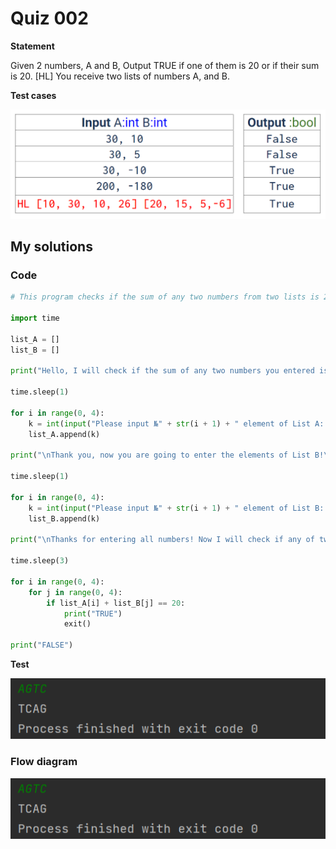 # Quiz 002
**Statement**

Given 2 numbers, A and B, Output TRUE if one of them is 20 or if their sum is 20.
[HL] You receive two lists of numbers A, and B.

**Test cases**

![](https://github.com/2024sabuhiabbasov/Unit-1/blob/main/Quizzes/Images/Quiz%20002%20-%20test%20cases.png)

## My solutions
### Code
```.py
# This program checks if the sum of any two numbers from two lists is 20

import time

list_A = []
list_B = []

print("Hello, I will check if the sum of any two numbers you entered is 20 :)\n")

time.sleep(1)

for i in range(0, 4):
    k = int(input("Please input №" + str(i + 1) + " element of List A: "))
    list_A.append(k)

print("\nThank you, now you are going to enter the elements of List B!\n")

time.sleep(1)

for i in range(0, 4):
    k = int(input("Please input №" + str(i + 1) + " element of List B: "))
    list_B.append(k)

print("\nThanks for entering all numbers! Now I will check if any of two numbers you entered makes 20. Wait a second please, I need to do some calculation...\n")

time.sleep(3)

for i in range(0, 4):
    for j in range(0, 4):
        if list_A[i] + list_B[j] == 20:
            print("TRUE")
            exit()

print("FALSE")
```
**Test**

![](https://raw.githubusercontent.com/2024sabuhiabbasov/Unit-1/main/Quizzes/Images/Quiz%20003.png)

### Flow diagram
![](https://raw.githubusercontent.com/2024sabuhiabbasov/Unit-1/main/Quizzes/Images/Quiz%20003.png)
